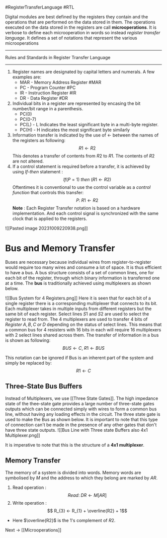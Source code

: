 #RegisterTransferLanguage #RTL

Digital modules are best defined by the registers they contain and the operations that are performed on the data stored in them.
The operations executed on the data stored in the registers are call **microoperations**.
It is verbose to define each microoperation in words so instead *register transfer language*. It defines a set of notations that represent the various microoperations

---
Rules and Standards in Register Transfer Language

---


1. Register names are designated by capital letters and numerals. A few examples are:
	* MAR - Memory Address Register #MAR
	* PC - Program Counter #PC
	* IR - Instruction Register #IR
	* DR - Data Register #DR
1. Individual bits in a register are represented by encasing the bit number/bit range in a parenthesis.
	* PC(0)
	* PC(0-7)
	* PC(L) - L Indicates the least significant byte in a multi-byte register.
	* PC(H) - H indicates the most significant byte similarly
2. Information transfer is indicated by the use of ← between the names of the registers as following: $$ R1 ← R2 $$
This denotes a transfer of contents from $R2$ to $R1$. The contents of $R2$ are not altered.
4. If a control statement is required before a transfer, it is achieved by using *If-then* statement : $$If (P = 1)\;then\;(R1 ← R2)$$Oftentimes it is conventional to use the control variable as a *control function* that controls this transfer: $$ P:\;R1 ← R2$$
**Note** : Each Register Transfer notation is based on a hardware implementation. And each control signal is synchronized with the same clock that is applied to the registers.

![[Pasted image 20231009220938.png]]

# Bus and Memory Transfer
Buses are necessary because individual wires from register-to-register would require too many wires and consume a lot of space. It is thus efficient to have a bus. A bus structure consists of a set of common lines, one for each bit of the register, through which binary information is transferred one at a time.
The **bus** is traditionally achieved using multiplexers as shown below.

![[Bus System for 4 Registers.png]]
Here it is seen that for each bit of a single register there is a corresponding multiplexer that connects to its bit. Each multiplexer takes in multiple inputs from different registers but the same bit of each register. Select lines $S1$ and $S2$ are used to select the register to read from. The 4 multiplexers are used to transfer 4 bits of $Register\;A, B, C\;or\;D$ depending on the status of select lines. 
This means that a common bus for 4 resisters with 16 bits in each will require 16 multiplexers with 2 select lines shared across them.
The transfer of information in a bus is shown as following: $$ BUS ← C , \; R1 ← BUS$$

This notation can be ignored if Bus is an inherent part of the system and simply be replaced by: $$ R1 ← C $$
## Three-State Bus Buffers
Instead of Multiplexers, we use [[Three State Gates]].
The high impedance state of the thee-state gate provides a large number of three-state gates outputs which can be connected simply with wires to form a common bus line, without having any loading effects in the circuit. 
The three state gate is used to make the Bus as shown below. It is important to note that this type of connection can't be made in the presence of any other gates that don't have three state outputs.
![[Bus Line with Three state Buffers also 4x1 Multiplexer.png]]

It is imperative to note that this is the structure of a **4x1 multiplexer**.

## Memory Transfer
The memory of a system is divided into words. Memory words are symbolised by *M* and the address to which they belong are marked by *AR*. 
1. Read operation : $$Read : \; DR ← M[AR]$$
2. Write operation : $$ R_{3} ← R_{1} + \overline{R2} + 1$$
* Here $\overline{R2}$ is the 1's complement of $R2$.


Next → [[Microoperations]]